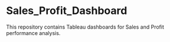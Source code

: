 # Sales_Profit_Dashboard
This repository contains Tableau dashboards for Sales and Profit performance analysis.

